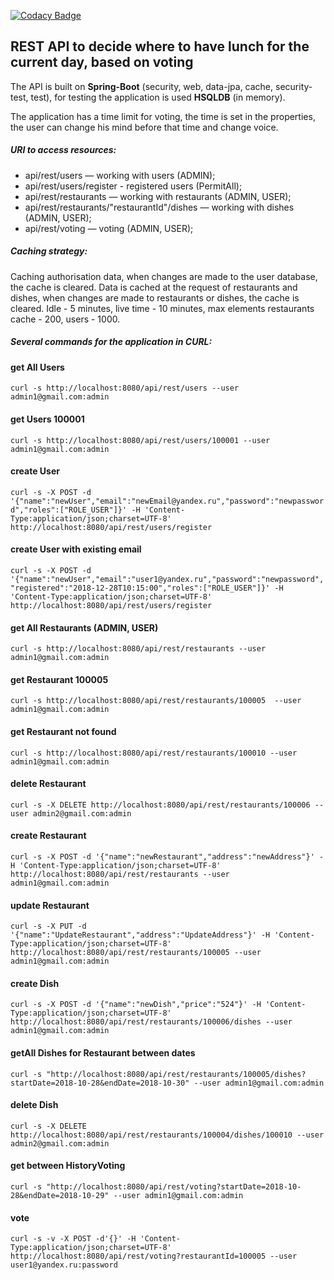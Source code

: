 [![Codacy Badge](https://api.codacy.com/project/badge/Grade/33debddccd5242c49ceaf51c86d71467)](https://www.codacy.com/app/YorikUh/voting?utm_source=github.com&amp;utm_medium=referral&amp;utm_content=uhanovyuriy/voting&amp;utm_campaign=Badge_Grade)

## REST API to decide where to have lunch for the current day, based on voting

The API is built on **Spring-Boot** (security, web, data-jpa, cache, security-test, test), 
for testing the application is used **HSQLDB** (in memory). 

The application has a time limit for voting, the time is set in the properties, 
the user can change his mind before that time and change voice.

##### URI to access resources:

 - api/rest/users — working with users (ADMIN);
 - api/rest/users/register - registered users (PermitAll);
 - api/rest/restaurants — working with restaurants (ADMIN, USER);
 - api/rest/restaurants/"restaurantId"/dishes — working with dishes (ADMIN, USER);
 - api/rest/voting — voting (ADMIN, USER);

##### Caching strategy:

Caching authorisation data, when changes are made to the user database, the cache is cleared.
Data is cached at the request of restaurants and dishes, when changes are made to restaurants or dishes, 
the cache is cleared.
Idle - 5 minutes, live time - 10 minutes, max elements restaurants cache - 200, users - 1000.

##### Several commands for the application in CURL:

#### get All Users
`curl -s http://localhost:8080/api/rest/users --user admin1@gmail.com:admin`

#### get Users 100001
`curl -s http://localhost:8080/api/rest/users/100001 --user admin1@gmail.com:admin`

#### create User
`curl -s -X POST -d '{"name":"newUser","email":"newEmail@yandex.ru","password":"newpassword","roles":["ROLE_USER"]}' -H 'Content-Type:application/json;charset=UTF-8' http://localhost:8080/api/rest/users/register`

#### create User with existing email
`curl -s -X POST -d '{"name":"newUser","email":"user1@yandex.ru","password":"newpassword","registered":"2018-12-28T10:15:00","roles":["ROLE_USER"]}' -H 'Content-Type:application/json;charset=UTF-8' http://localhost:8080/api/rest/users/register`

#### get All Restaurants (ADMIN, USER)
`curl -s http://localhost:8080/api/rest/restaurants --user admin1@gmail.com:admin`

#### get Restaurant 100005
`curl -s http://localhost:8080/api/rest/restaurants/100005  --user admin1@gmail.com:admin`

#### get Restaurant not found
`curl -s http://localhost:8080/api/rest/restaurants/100010 --user admin1@gmail.com:admin`

#### delete Restaurant
`curl -s -X DELETE http://localhost:8080/api/rest/restaurants/100006 --user admin2@gmail.com:admin`

#### create Restaurant
`curl -s -X POST -d '{"name":"newRestaurant","address":"newAddress"}' -H 'Content-Type:application/json;charset=UTF-8' http://localhost:8080/api/rest/restaurants --user admin1@gmail.com:admin`

#### update Restaurant
`curl -s -X PUT -d '{"name":"UpdateRestaurant","address":"UpdateAddress"}' -H 'Content-Type:application/json;charset=UTF-8' http://localhost:8080/api/rest/restaurants/100005 --user admin1@gmail.com:admin`

#### create Dish
`curl -s -X POST -d '{"name":"newDish","price":"524"}' -H 'Content-Type:application/json;charset=UTF-8' http://localhost:8080/api/rest/restaurants/100006/dishes --user admin1@gmail.com:admin`

#### getAll Dishes for Restaurant between dates
`curl -s "http://localhost:8080/api/rest/restaurants/100005/dishes?startDate=2018-10-28&endDate=2018-10-30" --user admin1@gmail.com:admin`

#### delete Dish
`curl -s -X DELETE http://localhost:8080/api/rest/restaurants/100004/dishes/100010 --user admin2@gmail.com:admin`

#### get between HistoryVoting
`curl -s "http://localhost:8080/api/rest/voting?startDate=2018-10-28&endDate=2018-10-29" --user admin1@gmail.com:admin`

#### vote
`curl -s -v -X POST -d'{}' -H 'Content-Type:application/json;charset=UTF-8' http://localhost:8080/api/rest/voting?restaurantId=100005 --user user1@yandex.ru:password`